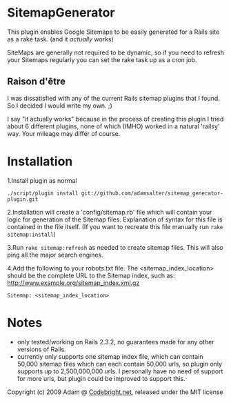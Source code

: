 SitemapGenerator
================

This plugin enables Google Sitemaps to be easily generated for a Rails site as a rake task. (and it _actually_ works)

SiteMaps are generally not required to be dynamic, so if you need to refresh your Sitemaps regularly you can set the rake task up as a cron job.

Raison d'être
-------

I was dissatisfied with any of the current Rails sitemap plugins that I found. So I decided I would write my own. ;)

I say "it actually works" because in the process of creating this plugin I tried about 6 different plugins, none of which (IMHO) worked in a natural 'railsy' way. Your mileage may differ of course.

Installation
=======

1.Install plugin as normal

    ./script/plugin install git://github.com/adamsalter/sitemap_generator-plugin.git

2.Installation will create a 'config/sitemap.rb' file which will contain your logic for generation of the Sitemap files. Explanation of syntax for this file is contained in the file itself. (If you want to recreate this file manually run `rake sitemap:install`)

3.Run `rake sitemap:refresh` as needed to create sitemap files. This will also ping all the major search engines.

4.Add the following to your robots.txt file. The &lt;sitemap_index_location> should be the complete URL to the Sitemap index, such as: http://www.example.org/sitemap_index.xml.gz

    Sitemap: <sitemap_index_location>

Notes
=======

- only tested/working on Rails 2.3.2, no guarantees made for any other versions of Rails.
- currently only supports one sitemap index file, which can contain 50,000 sitemap files which can each contain 50,000 urls, so plugin only supports up to 2,500,000,000 urls. I personally have no need of support for more urls, but plugin could be improved to support this.

Copyright (c) 2009 Adam @ [Codebright.net][cb], released under the MIT license

[cb]:http://codebright.net